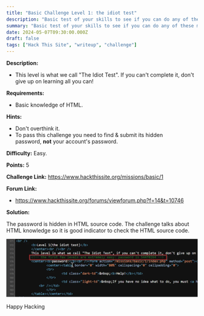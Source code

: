 ```yaml
---
title: "Basic Challenge Level 1: the idiot test"
description: "Basic test of your skills to see if you can do any of these missions. Requirements: HTML"
summary: "Basic test of your skills to see if you can do any of these missions. Requirements: HTML"
date: 2024-05-07T09:30:00.000Z
draft: false
tags: ["Hack This Site", "writeup", "challenge"]
---
```


**Description:**

- This level is what we call "The Idiot Test". If you can't complete it, don't give up on learning all you can!

**Requirements:**

- Basic knowledge of HTML.

**Hints:**

- Don't overthink it.
- To pass this challenge you need to find & submit its hidden password, **not** your account's password.

**Difficulty:** Easy.

**Points:** 5

**Challenge Link:** https://www.hackthissite.org/missions/basic/1

**Forum Link:**

- https://www.hackthissite.org/forums/viewforum.php?f=14&t=10746

**Solution:**

The password is hidden in HTML source code. The challenge talks about HTML knowledge so it is good indicator to check the HTML source code.

![Level 1 solution](files/level-1-sol.webp#center)

Happy Hacking
